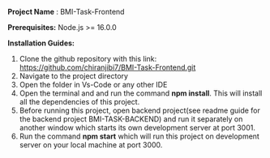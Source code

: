 **Project Name** : BMI-Task-Frontend

**Prerequisites:**
Node.js >= 16.0.0

**Installation Guides:**
1. Clone the github repository with this link: https://github.com/chiranjibi7/BMI-Task-Frontend.git
2. Navigate to the project directory
3. Open the folder in Vs-Code or any other IDE
4. Open the terminal and and run the command **npm install**. This will install all the dependencies of this project.
5. Before running this project, open backend project(see readme guide for the backend project BMI-TASK-BACKEND) and run it separately on another window which starts its own development server at port 3001.
6. Run the command **npm start** which will run this project on development server on your local machine at port 3000.
